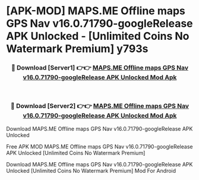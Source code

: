 # [APK-MOD] MAPS.ME  Offline maps GPS Nav v16.0.71790-googleRelease APK Unlocked - [Unlimited Coins No Watermark Premium] y793s



<div align="center">
<h3>🔴 Download [Server1] 👉👉 <a href="https://momento.my/?title=MAPS.ME__Offline_maps_GPS_Nav_v16.0.71790-googleRelease_APK_Unlocked">MAPS.ME  Offline maps GPS Nav v16.0.71790-googleRelease APK Unlocked Mod Apk</a></h3><br>

<h3>🔴 Download [Server2] 👉👉 <a href="https://momento.my/?title=MAPS.ME__Offline_maps_GPS_Nav_v16.0.71790-googleRelease_APK_Unlocked">MAPS.ME  Offline maps GPS Nav v16.0.71790-googleRelease APK Unlocked Mod Apk</a></h3>
</div>



Download MAPS.ME  Offline maps GPS Nav v16.0.71790-googleRelease APK Unlocked 

Free APK MOD MAPS.ME  Offline maps GPS Nav v16.0.71790-googleRelease APK Unlocked [Unlimited Coins No Watermark Premium]

Download MAPS.ME  Offline maps GPS Nav v16.0.71790-googleRelease APK Unlocked [Unlimited Coins No Watermark Premium] Mod For Android
